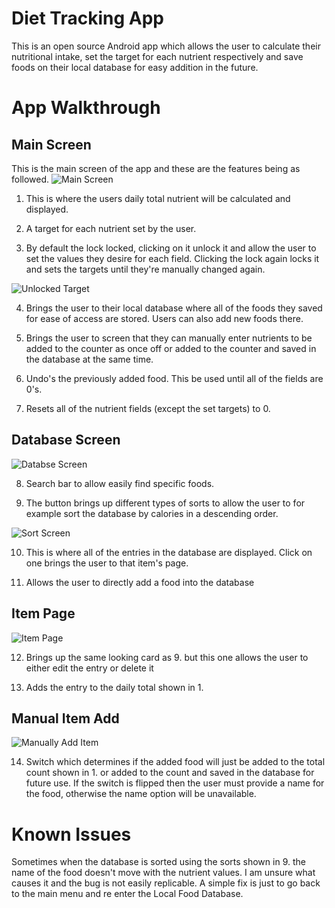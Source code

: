 # Diet Tracking App

This is an open source Android app which allows the user to calculate their nutritional intake, set the target for each nutrient respectively and save foods on their local database for easy addition in the future.   

# App Walkthrough

## Main Screen

This is the main screen of the app and these are the features being as followed. 
![Main Screen](https://github.com/MichaelWoj/DietApp/assets/43684434/01e6c5ef-be2e-4549-bc86-32d63661fe4f)

1. This is where the users daily total nutrient will be calculated and displayed.

2. A target for each nutrient set by the user.

3. By default the lock locked, clicking on it unlock it and allow the user to set the values they desire for each field. Clicking the lock again locks it and sets the targets until they're manually changed again. 

![Unlocked Target](https://github.com/MichaelWoj/DietApp/assets/43684434/39572e38-286d-4439-ae98-6082c09b5fac)

4. Brings the user to their local database where all of the foods they saved for ease of access are stored. Users can also add new foods there.

5. Brings the user to screen that they can manually enter nutrients to be added to the counter as once off or added to the counter and saved in the database at the same time.

6. Undo's the previously added food. This be used until all of the fields are 0's.

7. Resets all of the nutrient fields (except the set targets) to 0.

## Database Screen

![Databse Screen](https://github.com/MichaelWoj/DietApp/assets/43684434/b16376e2-dda7-4a79-80e8-e81d73b58346)

8. Search bar to allow easily find specific foods.

9. The button brings up different types of sorts to allow the user to for example sort the database by calories in a descending order.
    
![Sort Screen](https://github.com/MichaelWoj/DietApp/assets/43684434/40e2557f-3395-4640-ab43-6227b84b2477)

10. This is where all of the entries in the database are displayed. Click on one brings the user to that item's page.

11. Allows the user to directly add a food into the database

## Item Page

![Item Page](https://github.com/MichaelWoj/DietApp/assets/43684434/039047c6-4c7f-40b8-8e97-68b4015fbe77)

12. Brings up the same looking card as 9. but this one allows the user to either edit the entry or delete it

13. Adds the entry to the daily total shown in 1.

## Manual Item Add

![Manually Add Item](https://github.com/MichaelWoj/DietApp/assets/43684434/69aab142-4da0-470a-ac0c-6d01638bb1ac)

14. Switch which determines if the added food will just be added to the total count shown in 1. or added to the count and saved in the database for future use. If the switch is flipped then the user must provide a name for the food, otherwise the name option will be unavailable.

# Known Issues

Sometimes when the database is sorted using the sorts shown in 9. the name of the food doesn't move with the nutrient values. I am unsure what causes it and the bug is not easily replicable. A simple fix is just to go back to the main menu and re enter the Local Food Database.

    
